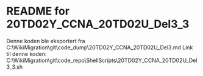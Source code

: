 # README for 20TD02Y_CCNA_20TD02U_Del3_3
Denne koden ble eksportert fra C:\WikiMigration\git\code_dump\20TD02Y_CCNA_20TD02U_Del3.md
Link til denne koden: C:\WikiMigration\git\code_repo\ShellScripts\20TD02Y_CCNA_20TD02U_Del3_3.sh
